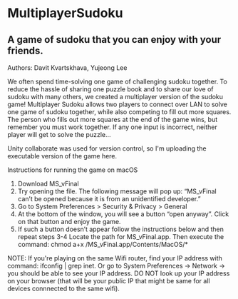 # MultiplayerSudoku
## A game of sudoku that you can enjoy with your friends.

Authors: Davit Kvartskhava, Yujeong Lee

We often spend time-solving one game of challenging sudoku together. To reduce the hassle of sharing one puzzle book and to share our love of sudoku with many others, we created a multiplayer version of the sudoku game! Multiplayer Sudoku allows two players to connect over LAN to solve one game of sudoku together, while also competing to fill out more squares. The person who fills out more squares at the end of the game wins, but remember you must work together. If any one input is incorrect, neither player will get to solve the puzzle…

Unity collaborate was used for version control, so I'm uploading the executable version of the game here.

Instructions for running the game on macOS
1. Download MS_vFinal
2. Try opening the file. The following message will pop up: “MS_vFinal can’t be opened because it is from an unidentified developer.”
3. Go to System Preferences > Security & Privacy > General
4. At the bottom of the window, you will see a button “open anyway”. Click on that button and enjoy the game.
5. If such a button doesn’t appear follow the instructions below and then repeat steps 3-4
       Locate the path for MS_vFinal.app.
       Then execute the command: chmod a+x <insert path to app here>/MS_vFinal.app/Contents/MacOS/*


NOTE: If you're playing on the same Wifi router, find your IP address with command: ifconfig | grep inet. Or go to System Preferences -> Network -> you should be able to see your IP address.
DO NOT look up your IP address on your browser (that will be your public IP that might be same for all devices connnected to the same wifi). 
